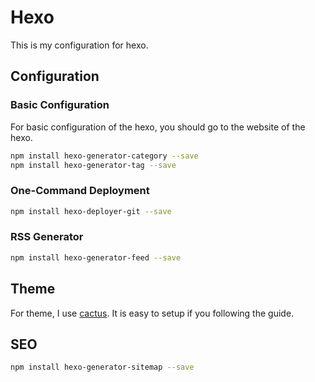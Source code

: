 # Hexo

This is my configuration for hexo.

## Configuration

### Basic Configuration

For basic configuration of the hexo, you should go to the website of the hexo.

```sh
npm install hexo-generator-category --save
npm install hexo-generator-tag --save
```

### One-Command Deployment

```sh
npm install hexo-deployer-git --save
```

### RSS Generator

```sh
npm install hexo-generator-feed --save
```

## Theme

For theme, I use [cactus](https://github.com/probberechts/hexo-theme-cactus). It is easy to
setup if you following the guide.

## SEO

```sh
npm install hexo-generator-sitemap --save
```
